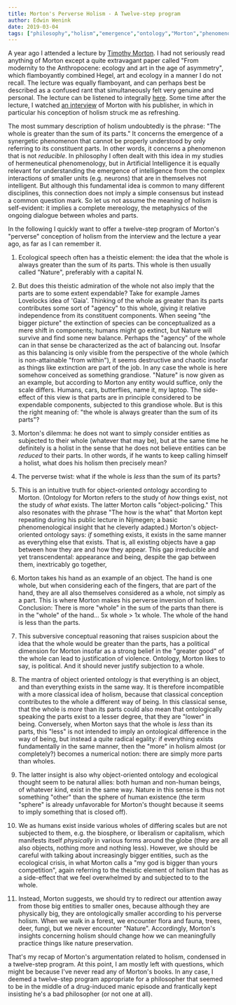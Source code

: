 ```yaml
---
title: Morton's Perverse Holism - A Twelve-step program
author: Edwin Wenink
date: 2019-03-04
tags: ["philosophy","holism","emergence","ontology","Morton","phenomenology"]
---
```


A year ago I attended a lecture by [Timothy Morton](http://ecologywithoutnature.blogspot.com/). 
I had not seriously read anything of Morton except a quite extravagant paper called "From modernity to the Anthropocene: ecology and art in the age of asymmetry", which flamboyantly combined Hegel, art and ecology in a manner I do not recall.
The lecture was equally flamboyant, and can perhaps best be described as a confused rant that simultaneously felt very genuine and personal.
The lecture can be listened to integrally [here](https://www.ru.nl/radboudreflects/terugblik/terugblik-2018/terugblik-2018/18-03-23-being-ecological-lecture-by-philosopher/).
Some time after the lecture, I watched [an interview](https://www.youtube.com/watch?v=1AEy2KmHwh0) of Morton with his publisher, in which in particular his conception of holism struck me as refreshing.

The most summary description of holism undoubtedly is the phrase: "The whole is greater than the sum of its parts." 
It concerns the emergence of a synergetic phenomenon that cannot be properly understood by only referring to its constituent parts. 
In other words, it concerns a phenomenon that is not *reducible*. 
In philosophy I often dealt with this idea in my studies of hermeneutical phenomenology, but in Artificial Intelligence it is equally relevant for understanding the emergence of intelligence from the complex interactions of smaller units (e.g. neurons) that are in themselves not intelligent.
But although this fundamental idea is common to many different disciplines, this connection does not imply a simple consensus but instead a common question mark.
So let us not assume the meaning of holism is self-evident: it implies a complete mereology, the metaphysics of the ongoing dialogue between wholes and parts. 

In the following I quickly want to offer a twelve-step program of Morton's "perverse" conception of holism from the interview and the lecture a year ago, as far as I can remember it.

1) Ecological speech often has a theistic element: the idea that the whole is always greater than the sum of its parts.
This whole is then usually called "Nature", preferably with a capital N.

2) But does this theistic admiration of the whole not also imply that the parts are to some extent expendable? 
Take for example James Lovelocks idea of 'Gaia'. 
Thinking of the whole as greater than its parts contributes some sort of "agency" to this whole, giving it relative independence from its constituent components. 
When seeing "the bigger picture" the extinction of species can be conceptualized as a mere shift in components; humans might go extinct, but Nature will survive and find some new balance. 
Perhaps the "agency" of the whole can in that sense be characterized as the act of balancing out. 
Insofar as this balancing is only visible from the perspective of the whole (which is non-attainable "from within"), it seems destructive and chaotic insofar as things like extinction are part of the job.
In any case the whole is here somehow conceived as something grandiose. 
"Nature" is now given as an example, but according to Morton any entity would suffice, only the scale differs. Humans, cars, butterflies, name it, my laptop. 
The side-effect of this view is that parts are in principle considered to be expendable components, subjected to this grandiose whole. But is this the right meaning of: "the whole is always greater than the sum of its parts"?

4) Morton's dilemma: he does not want to simply consider entities as subjected to their whole (whatever that may be), but at the same time he definitely is a holist in the sense that he does not believe entities can be *reduced* to their parts. In other words, if he wants to keep calling himself a holist, what does his holism then precisely mean?

5) The perverse twist: what if the whole is *less* than the sum of its parts? 

6) This is an intuitive truth for object-oriented ontology according to Morton.
(Ontology for Morton refers to the study of *how* things exist, not the study of *what* exists.
The latter Morton calls "object-policing."
This also resonates with the phrase "The how is the what" that Morton kept repeating during his public lecture in Nijmegen; a basic phenomenological insight that he cleverly adapted.)
Morton's object-oriented ontology says: *if* something exists, it exists in the same manner as everything else that exists. 
That is, all existing objects have a gap between how they are and how they appear. 
This gap irreducible and yet transcendental: appearance and being, despite the gap between them, inextricably go together, 

7) Morton takes his hand as an example of an object. 
The hand is one whole, but when considering each of the fingers, that are part of the hand, they are all also themselves considered as a whole, not simply as a part. 
This is where Morton makes his perverse inversion of holism. 
Conclusion: There is more "whole" in the sum of the parts than there is in the "whole" of the hand... 5x whole > 1x whole.
The whole of the hand is less than the parts.

8) This subversive conceptual reasoning that raises suspicion about the idea that the whole would be greater than the parts, has a political dimension for Morton insofar as a strong belief in the "greater good" of the whole can lead to justification of violence. Ontology, Morton likes to say, is political. And it should never justify subjection to a whole.

9) The mantra of object oriented ontology is that everything is an object, and than everything exists in the same way. It is therefore incompatible with a more classical idea of holism, because that classical conception contributes to the whole a different way of being. 
In this classical sense, that the whole is *more* than its parts could also mean that ontologically speaking the parts exist to a lesser degree, that they are "lower" in being. 
Conversely, when Morton says that the whole is *less* than its parts, this "less" is not intended to imply an ontological difference in the way of being, but instead a quite radical egality:
if everything exists fundamentally in the same manner, then the "more" in holism almost (or completely?) becomes a numerical notion: there are simply more parts than wholes. 

10) The latter insight is also why object-oriented ontology and ecological thought seem to be natural allies: both human and non-human beings, of whatever kind, exist in the same way. 
Nature in this sense is thus not something "other" than the sphere of human existence (the term "sphere" is already unfavorable for Morton's thought because it seems to imply something that is closed off). 

11) We as humans exist inside various wholes of differing scales but are not subjected to them, e.g. the biosphere, or liberalism or capitalism, which manifests itself *physically* in various forms around the globe (they are all also objects, nothing more and nothing less). 
However, we should be careful with talking about increasingly bigger entities, such as the ecological crisis, in what Morton calls a "my god is bigger than yours competition", again referring to the theistic element of holism that has as a side-effect that we feel overwhelmed by and subjected to to the whole. 

12) Instead, Morton suggests, we should try to redirect our attention away from those big entities to smaller ones, because although they are physically big, they are ontologically smaller according to his perverse holism.
When we walk in a forest, we encounter flora and fauna, trees, deer, fungi, but we never encounter "Nature". 
Accordingly, Morton's insights concerning holism should change how we can meaningfully practice things like nature preservation.

That's my recap of Morton's argumentation related to holism, condensed in a twelve-step program.
At this point, I am mostly left with questions, which might be because I've never read any of Morton's books.
In any case, I deemed a twelve-step program appropriate for a philosopher that seemed to be in the middle of a drug-induced manic episode and frantically kept insisting he's a bad philosopher (or not one at all).
